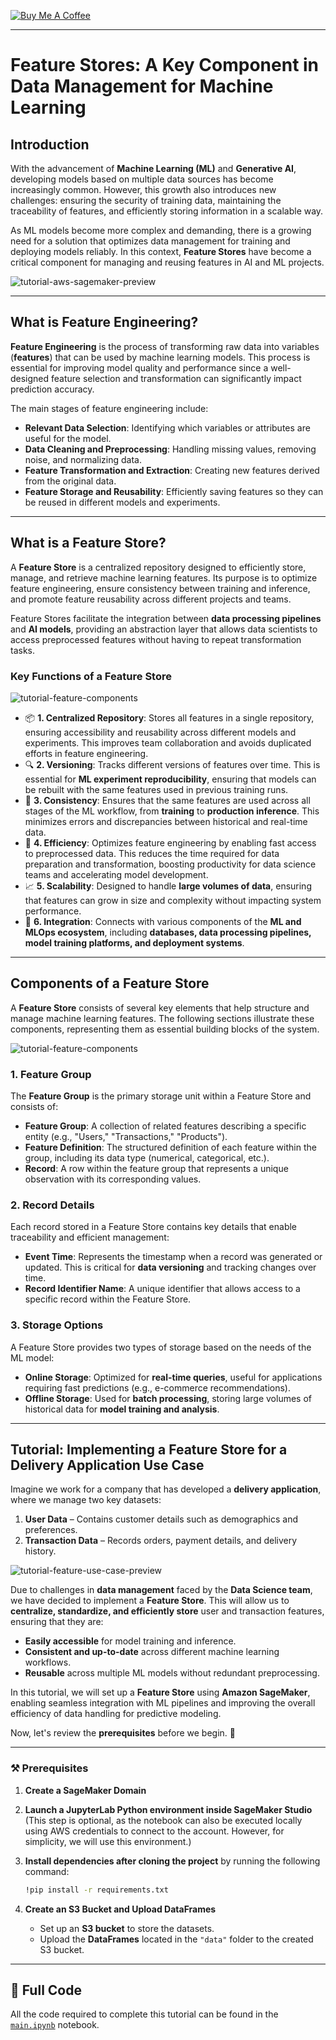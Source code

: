 [![Buy Me A Coffee](https://img.shields.io/badge/Buy%20Me%20A%20Coffee-support%20my%20work-FFDD00?style=flat&labelColor=101010&logo=buy-me-a-coffee&logoColor=white)](https://www.buymeacoffee.com/r0mymendez)

---

# **Feature Stores: A Key Component in Data Management for Machine Learning**  

## **Introduction**  
With the advancement of **Machine Learning (ML)** and **Generative AI**, developing models based on multiple data sources has become increasingly common. However, this growth also introduces new challenges: ensuring the security of training data, maintaining the traceability of features, and efficiently storing information in a scalable way.  

As ML models become more complex and demanding, there is a growing need for a solution that optimizes data management for training and deploying models reliably. In this context, **Feature Stores** have become a critical component for managing and reusing features in AI and ML projects.  

![tutorial-aws-sagemaker-preview](img/tutorial-feature-aws-sagemaker-preview.png)

---

## **What is Feature Engineering?**  
**Feature Engineering** is the process of transforming raw data into variables (**features**) that can be used by machine learning models. This process is essential for improving model quality and performance since a well-designed feature selection and transformation can significantly impact prediction accuracy.  

The main stages of feature engineering include:  
* **Relevant Data Selection**: Identifying which variables or attributes are useful for the model.  
* **Data Cleaning and Preprocessing**: Handling missing values, removing noise, and normalizing data.  
* **Feature Transformation and Extraction**: Creating new features derived from the original data.  
* **Feature Storage and Reusability**: Efficiently saving features so they can be reused in different models and experiments.  

---


## **What is a Feature Store?**  
A **Feature Store** is a centralized repository designed to efficiently store, manage, and retrieve machine learning features. Its purpose is to optimize feature engineering, ensure consistency between training and inference, and promote feature reusability across different projects and teams.  

Feature Stores facilitate the integration between **data processing pipelines** and **AI models**, providing an abstraction layer that allows data scientists to access preprocessed features without having to repeat transformation tasks.  

### **Key Functions of a Feature Store**  

![tutorial-feature-components](img/tutorial-feature-main-features.png)

* 📦 **1. Centralized Repository**: Stores all features in a single repository, ensuring accessibility and reusability across different models and experiments. This improves team collaboration and avoids duplicated efforts in feature engineering.  
* 🔍 **2. Versioning**: Tracks different versions of features over time. This is essential for **ML experiment reproducibility**, ensuring that models can be rebuilt with the same features used in previous training runs.  
* 🔄 **3. Consistency**: Ensures that the same features are used across all stages of the ML workflow, from **training** to **production inference**. This minimizes errors and discrepancies between historical and real-time data.  
* 🚀 **4. Efficiency**: Optimizes feature engineering by enabling fast access to preprocessed data. This reduces the time required for data preparation and transformation, boosting productivity for data science teams and accelerating model development.  
* 📈 **5. Scalability**: Designed to handle **large volumes of data**, ensuring that features can grow in size and complexity without impacting system performance.  
* 🔌 **6. Integration**: Connects with various components of the **ML and MLOps ecosystem**, including **databases, data processing pipelines, model training platforms, and deployment systems**.  

---

## **Components of a Feature Store**  
A **Feature Store** consists of several key elements that help structure and manage machine learning features. The following sections illustrate these components, representing them as essential building blocks of the system.  

![tutorial-feature-components](img/tutorial-feature-components.png)

### **1. Feature Group**  
The **Feature Group** is the primary storage unit within a Feature Store and consists of:  
- **Feature Group**: A collection of related features describing a specific entity (e.g., "Users," "Transactions," "Products").  
- **Feature Definition**: The structured definition of each feature within the group, including its data type (numerical, categorical, etc.).  
- **Record**: A row within the feature group that represents a unique observation with its corresponding values.  

### **2. Record Details**  
Each record stored in a Feature Store contains key details that enable traceability and efficient management:  
- **Event Time**: Represents the timestamp when a record was generated or updated. This is critical for **data versioning** and tracking changes over time.  
- **Record Identifier Name**: A unique identifier that allows access to a specific record within the Feature Store.  

### **3. Storage Options**  
A Feature Store provides two types of storage based on the needs of the ML model:  
- **Online Storage**: Optimized for **real-time queries**, useful for applications requiring fast predictions (e.g., e-commerce recommendations).  
- **Offline Storage**: Used for **batch processing**, storing large volumes of historical data for **model training and analysis**.  

---

## Tutorial: Implementing a Feature Store for a Delivery Application Use Case 


Imagine we work for a company that has developed a **delivery application**, where we manage two key datasets:  
1. **User Data** – Contains customer details such as demographics and preferences.  
2. **Transaction Data** – Records orders, payment details, and delivery history.  

![tutorial-feature-use-case-preview](img/tutorial-feature-use-case-preview.png)  


Due to challenges in **data management** faced by the **Data Science team**, we have decided to implement a **Feature Store**. This will allow us to **centralize, standardize, and efficiently store** user and transaction features, ensuring that they are:  
- **Easily accessible** for model training and inference.  
- **Consistent and up-to-date** across different machine learning workflows.  
- **Reusable** across multiple ML models without redundant preprocessing.  

In this tutorial, we will set up a **Feature Store** using **Amazon SageMaker**, enabling seamless integration with ML pipelines and improving the overall efficiency of data handling for predictive modeling.  

Now, let's review the **prerequisites** before we begin. 🚀

---

### ⚒ **Prerequisites**  

1. **Create a SageMaker Domain**  
2. **Launch a JupyterLab Python environment inside SageMaker Studio** (This step is optional, as the notebook can also be executed locally using AWS credentials to connect to the account. However, for simplicity, we will use this environment.)  
3. **Install dependencies after cloning the project** by running the following command:  

   ```bash
   !pip install -r requirements.txt
   ```
4. **Create an S3 Bucket and Upload DataFrames**  
   - Set up an **S3 bucket** to store the datasets.  
   - Upload the **DataFrames** located in the `"data"` folder to the created S3 bucket.

---

## 📄 Full Code 
All the code required to complete this tutorial can be found in the [`main.ipynb`](https://github.com/r0mymendez/aws-sagemaker-feature-store-delivery/blob/main/main.ipynb) notebook.



